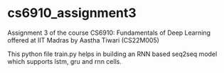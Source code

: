 # cs6910_assignment3
Assignment 3 of the course CS6910: Fundamentals of Deep Learning offered at IIT Madras by Aastha Tiwari (CS22M005)

<!-- #Train.py -->
This python file train.py helps in building an RNN based seq2seq model which supports lstm, gru and rnn cells.
